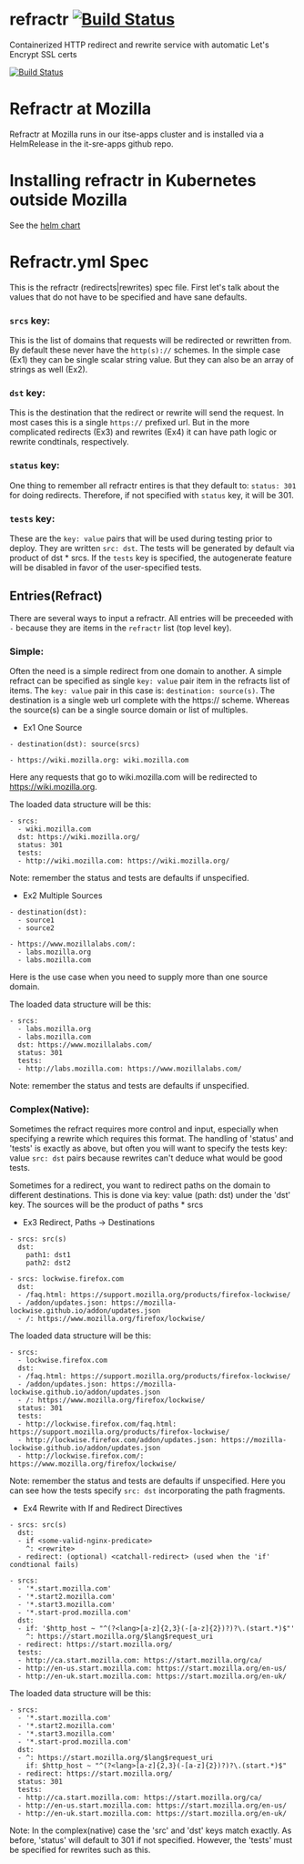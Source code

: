 # refractr [![Build Status](https://travis-ci.com/mozilla-it/refractr.svg?branch=master)](https://travis-ci.com/mozilla-it/refractr)
Containerized HTTP redirect and rewrite service with automatic Let's Encrypt SSL certs

[![Build Status](https://travis-ci.com/mozilla-it/refractr.svg?branch=master)](https://travis-ci.com/mozilla-it/refractr)

# Refractr at Mozilla
Refractr at Mozilla runs in our itse-apps cluster and is installed via a HelmRelease in the it-sre-apps github repo.

# Installing refractr in Kubernetes outside Mozilla
See the [helm chart](https://github.com/mozilla-it/helm-charts/tree/master/charts/refractr/README.md)

# Refractr.yml Spec
This is the refractr (redirects|rewrites) spec file. First let's talk about
the values that do not have to be specified and have sane defaults.

### `srcs` key:
This is the list of domains that requests will be redirected or rewritten
from. By default these never have the `http(s)://` schemes. In the simple
case (Ex1) they can be single scalar string value. But they can also be
an array of strings as well (Ex2).

### `dst` key:
This is the destination that the redirect or rewrite will send the request.
In most cases this is a single `https://` prefixed url.  But in the
more complicated redirects (Ex3) and rewrites (Ex4) it can have path
logic or rewrite condtinals, respectively.

### `status` key:
One thing to remember all refractr entires is that they default to:
`status: 301` for doing redirects. Therefore, if not specified with
`status` key, it will be 301.

### `tests` key:
These are the `key: value` pairs that will be used during testing prior
to deploy.  They are written `src: dst`.  The tests will be generated by
default via product of dst * srcs. If the `tests` key is specified, the
autogenerate feature will be disabled in favor of the user-specified
tests.

## Entries(Refract)
There are several ways to input a refractr. All entries will be preceeded
with `-` because they are items in the `refractr` list (top level key).

### Simple:
Often the need is a simple redirect from one domain to another.
A simple refract can be specified as single `key: value` pair item
in the refracts list of items. The `key: value` pair in this case is:
`destination: source(s)`. The destination is a single web url complete
with the https:// scheme. Whereas the source(s) can be a single source
domain or list of multiples.

- Ex1 One Source
```
- destination(dst): source(srcs)
```
```
- https://wiki.mozilla.org: wiki.mozilla.com
```

Here any requests that go to wiki.mozilla.com will be redirected to
https://wiki.mozilla.org.

The loaded data structure will be this:
```
- srcs:
  - wiki.mozilla.com
  dst: https://wiki.mozilla.org/
  status: 301
  tests:
  - http://wiki.mozilla.com: https://wiki.mozilla.org/
```
Note: remember the status and tests are defaults if unspecified.

- Ex2 Multiple Sources
```
- destination(dst):
  - source1
  - source2
```
```
- https://www.mozillalabs.com/:
  - labs.mozilla.org
  - labs.mozilla.com
```
Here is the use case when you need to supply more than one source domain.

The loaded data structure will be this:
```
- srcs:
  - labs.mozilla.org
  - labs.mozilla.com
  dst: https://www.mozillalabs.com/
  status: 301
  tests:
  - http://labs.mozilla.com: https://www.mozillalabs.com/
```
Note: remember the status and tests are defaults if unspecified.

### Complex(Native):

Sometimes the refract requires more control and input, especially
when specifying a rewrite which requires this format. The handling
of 'status' and 'tests' is exactly as above, but often you will want
to specify the tests key: value `src: dst` pairs because rewrites can't
deduce what would be good tests.

Sometimes for a redirect, you want to redirect paths on the domain to different
destinations.  This is done via key: value (path: dst) under the 'dst' key. The
sources will be the product of paths * srcs

- Ex3 Redirect, Paths -> Destinations
```
- srcs: src(s)
  dst:
    path1: dst1
    path2: dst2
```
```
- srcs: lockwise.firefox.com
  dst:
  - /faq.html: https://support.mozilla.org/products/firefox-lockwise/
  - /addon/updates.json: https://mozilla-lockwise.github.io/addon/updates.json
  - /: https://www.mozilla.org/firefox/lockwise/
```
The loaded data structure will be this:
```
- srcs:
  - lockwise.firefox.com
  dst:
  - /faq.html: https://support.mozilla.org/products/firefox-lockwise/
  - /addon/updates.json: https://mozilla-lockwise.github.io/addon/updates.json
  - /: https://www.mozilla.org/firefox/lockwise/
  status: 301
  tests:
  - http://lockwise.firefox.com/faq.html: https://support.mozilla.org/products/firefox-lockwise/
  - http://lockwise.firefox.com/addon/updates.json: https://mozilla-lockwise.github.io/addon/updates.json
  - http://lockwise.firefox.com/: https://www.mozilla.org/firefox/lockwise/
```
Note: remember the status and tests are defaults if unspecified. Here you
can see how the tests specify `src: dst` incorporating the path fragments.

- Ex4 Rewrite with If and Redirect Directives
```
- srcs: src(s)
  dst:
  - if <some-valid-nginx-predicate>
    ^: <rewrite>
  - redirect: (optional) <catchall-redirect> (used when the 'if' condtional fails)
```
```
- srcs:
  - '*.start.mozilla.com'
  - '*.start2.mozilla.com'
  - '*.start3.mozilla.com'
  - '*.start-prod.mozilla.com'
  dst:
  - if: '$http_host ~ "^(?<lang>[a-z]{2,3}(-[a-z]{2})?)?\.(start.*)$"'
    ^: https://start.mozilla.org/$lang$request_uri
  - redirect: https://start.mozilla.org/
  tests:
  - http://ca.start.mozilla.com: https://start.mozilla.org/ca/
  - http://en-us.start.mozilla.com: https://start.mozilla.org/en-us/
  - http://en-uk.start.mozilla.com: https://start.mozilla.org/en-uk/
```
The loaded data structure will be this:
```
- srcs:
  - '*.start.mozilla.com'
  - '*.start2.mozilla.com'
  - '*.start3.mozilla.com'
  - '*.start-prod.mozilla.com'
  dst:
  - ^: https://start.mozilla.org/$lang$request_uri
    if: $http_host ~ "^(?<lang>[a-z]{2,3}(-[a-z]{2})?)?\.(start.*)$"
  - redirect: https://start.mozilla.org/
  status: 301
  tests:
  - http://ca.start.mozilla.com: https://start.mozilla.org/ca/
  - http://en-us.start.mozilla.com: https://start.mozilla.org/en-us/
  - http://en-uk.start.mozilla.com: https://start.mozilla.org/en-uk/
```
Note: In the complex(native) case the 'src' and 'dst' keys match
exactly. As before, 'status' will default to 301 if not specified.
However, the 'tests' must be specified for rewrites such as this.
